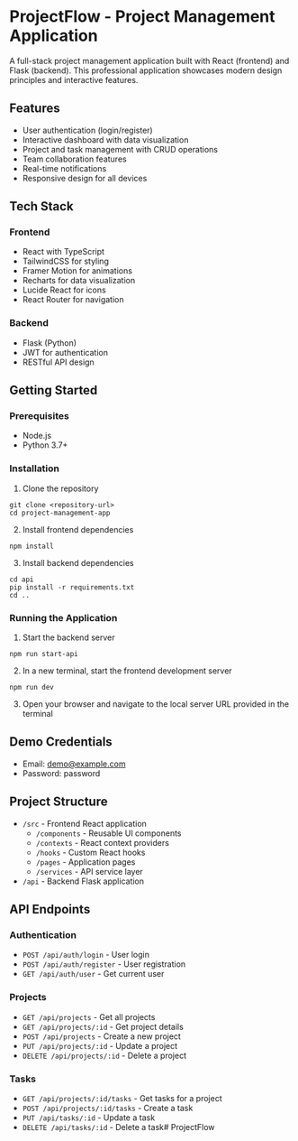 # ProjectFlow - Project Management Application

A full-stack project management application built with React (frontend) and Flask (backend). This professional application showcases modern design principles and interactive features.

## Features

- User authentication (login/register)
- Interactive dashboard with data visualization
- Project and task management with CRUD operations
- Team collaboration features
- Real-time notifications
- Responsive design for all devices

## Tech Stack

### Frontend
- React with TypeScript
- TailwindCSS for styling
- Framer Motion for animations
- Recharts for data visualization
- Lucide React for icons
- React Router for navigation

### Backend
- Flask (Python)
- JWT for authentication
- RESTful API design

## Getting Started

### Prerequisites
- Node.js
- Python 3.7+

### Installation

1. Clone the repository
```
git clone <repository-url>
cd project-management-app
```

2. Install frontend dependencies
```
npm install
```

3. Install backend dependencies
```
cd api
pip install -r requirements.txt
cd ..
```

### Running the Application

1. Start the backend server
```
npm run start-api
```

2. In a new terminal, start the frontend development server
```
npm run dev
```

3. Open your browser and navigate to the local server URL provided in the terminal

## Demo Credentials

- Email: demo@example.com
- Password: password

## Project Structure

- `/src` - Frontend React application
  - `/components` - Reusable UI components
  - `/contexts` - React context providers
  - `/hooks` - Custom React hooks
  - `/pages` - Application pages
  - `/services` - API service layer
- `/api` - Backend Flask application

## API Endpoints

### Authentication
- `POST /api/auth/login` - User login
- `POST /api/auth/register` - User registration
- `GET /api/auth/user` - Get current user

### Projects
- `GET /api/projects` - Get all projects
- `GET /api/projects/:id` - Get project details
- `POST /api/projects` - Create a new project
- `PUT /api/projects/:id` - Update a project
- `DELETE /api/projects/:id` - Delete a project

### Tasks
- `GET /api/projects/:id/tasks` - Get tasks for a project
- `POST /api/projects/:id/tasks` - Create a task
- `PUT /api/tasks/:id` - Update a task
- `DELETE /api/tasks/:id` - Delete a task# ProjectFlow
